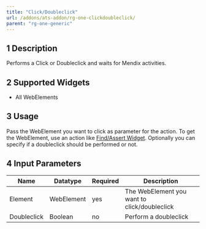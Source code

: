 ```yaml
---
title: "Click/Doubleclick"
url: /addons/ats-addon/rg-one-clickdoubleclick/
parent: "rg-one-generic"
---
```


## 1 Description

Performs a Click or Doubleclick and waits for Mendix activities.

## 2 Supported Widgets

* All WebElements

## 3 Usage

Pass the WebElement you want to click as parameter for the action. To get the WebElement, use an action like [Find/Assert Widget](rg-one-findassert-widget).
Optionally you can specify if a doubleclick should be performed or not.

## 4 Input Parameters

Name | Datatype | Required | Description
--- | --- | --- | ---
Element | WebElement | yes | The WebElement you want to click/doubleclick
Doubleclick | Boolean |no | Perform a doubleclick
